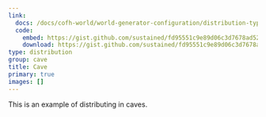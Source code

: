 ```yaml
---
link:
  docs: /docs/cofh-world/world-generator-configuration/distribution-types/cave/
  code:
    embed: https://gist.github.com/sustained/fd95551c9e89d06c3d7678ad5240a98f.js
    download: https://gist.github.com/sustained/fd95551c9e89d06c3d7678ad5240a98f/archive/f18a680038d5d89cbbe3bd048fd7cea095912af8.zip
type: distribution
group: cave
title: Cave
primary: true
images: []
---
```


This is an example of distributing in caves.
